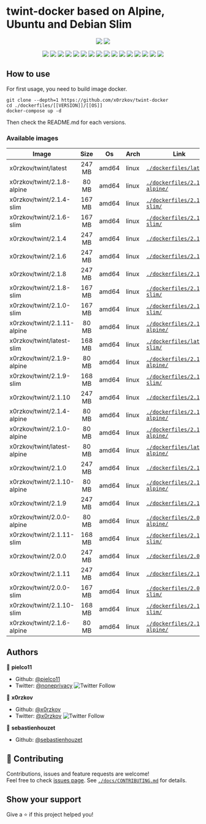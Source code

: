 # twint-docker based on Alpine, Ubuntu and Debian Slim

<p align="center">
    <a href="https://travis-ci.com/x0rzkov/twint-docker"><img src="https://img.shields.io/travis/x0rzkov/twint-docker.svg" /></a>
    <a href="https://cloud.drone.io/x0rzkov/twint-docker"><img src="https://cloud.drone.io/api/badges/x0rzkov/twint-docker/status.svg?ref=refs/heads/alpine" /></a>
</p>

<p align="center">
    <a href="https://github.com/x0rzkov/twint-docker" alt="github all releases"><img src="https://img.shields.io/github/downloads/x0rzkov/twint-docker/total.svg" /></a>
    <a href="https://github.com/x0rzkov/twint-docker" alt="github latest release"><img src="https://img.shields.io/github/downloads/x0rzkov/twint-docker/latest/total.svg" /></a>
    <a href="https://github.com/x0rzkov/twint-docker" alt="github tag"><img src="https://img.shields.io/github/tag/x0rzkov/twint-docker.svg" /></a>
    <a href="https://github.com/x0rzkov/twint-docker" alt="github release"><img src="https://img.shields.io/github/release/x0rzkov/twint-docker.svg" /></a>
    <a href="https://github.com/x0rzkov/twint-docker" alt="github pre release"><img src="https://img.shields.io/github/release/x0rzkov/twint-docker/all.svg" /></a>
    <a href="https://github.com/x0rzkov/twint-docker" alt="github fork"><img src="https://img.shields.io/github/forks/x0rzkov/twint-docker.svg?style=social&label=Fork" /></a>
    <a href="https://github.com/x0rzkov/twint-docker" alt="github stars"><img src="https://img.shields.io/github/stars/x0rzkov/twint-docker.svg?style=social&label=Star" /></a>
    <a href="https://github.com/x0rzkov/twint-docker" alt="github watchers"><img src="https://img.shields.io/github/watchers/x0rzkov/twint-docker.svg?style=social&label=Watch" /></a>
    <a href="https://github.com/x0rzkov/twint-docker" alt="github open issues"><img src="https://img.shields.io/github/issues/x0rzkov/twint-docker.svg" /></a>
    <a href="https://github.com/x0rzkov/twint-docker" alt="github closed issues"><img src="https://img.shields.io/github/issues-closed/x0rzkov/twint-docker.svg" /></a>
    <a href="https://github.com/x0rzkov/twint-docker" alt="github open pr"><img src="https://img.shields.io/github/issues-pr/x0rzkov/twint-docker.svg" /></a>
    <a href="https://github.com/x0rzkov/twint-docker" alt="github closed pr"><img src="https://img.shields.io/github/issues-pr-closed/x0rzkov/twint-docker.svg" /></a>
    <a href="https://github.com/x0rzkov/twint-docker" alt="github contributors"><img src="https://img.shields.io/github/contributors/x0rzkov/twint-docker.svg" /></a>
    <a href="https://github.com/x0rzkov/twint-docker" alt="github license"><img src="https://img.shields.io/github/license/x0rzkov/twint-docker.svg" /></a>
    <a href="https://gitter.im/x0rzkov/twint-docker" alt="gitter chat room"><img src="https://badges.gitter.im/x0rzkov/twint-docker.svg" /></a>
    <a href="https://travis-ci.com/x0rzkov/twint-docker" alt="travis badge"><img src="https://img.shields.io/travis/x0rzkov/twint-docker.svg" /></a>
</p>

## How to use

For first usage, you need to build image docker.

```shell
git clone --depth=1 https://github.com/x0rzkov/twint-docker
cd ./dockerfiles/[[VERSION]]/[[OS]]
docker-compose up -d
```

Then check the README.md for each versions.

### Available images
| Image   |      Size      |  Os |  Arch |  Link |
|----------|:-------------:|------|------|------|
| x0rzkov/twint/latest | 247 MB | amd64 | linux | [`./dockerfiles/latest/`](https://github.com/x0rzkov/twint-docker/blob/alpine/dockerfiles/latest/) |
| x0rzkov/twint/2.1.8-alpine | 80 MB | amd64 | linux | [`./dockerfiles/2.1.8-alpine/`](https://github.com/x0rzkov/twint-docker/blob/alpine/dockerfiles/2.1.8-alpine/) |
| x0rzkov/twint/2.1.4-slim | 167 MB | amd64 | linux | [`./dockerfiles/2.1.4-slim/`](https://github.com/x0rzkov/twint-docker/blob/alpine/dockerfiles/2.1.4-slim/) |
| x0rzkov/twint/2.1.6-slim | 167 MB | amd64 | linux | [`./dockerfiles/2.1.6-slim/`](https://github.com/x0rzkov/twint-docker/blob/alpine/dockerfiles/2.1.6-slim/) |
| x0rzkov/twint/2.1.4 | 247 MB | amd64 | linux | [`./dockerfiles/2.1.4/`](https://github.com/x0rzkov/twint-docker/blob/alpine/dockerfiles/2.1.4/) |
| x0rzkov/twint/2.1.6 | 247 MB | amd64 | linux | [`./dockerfiles/2.1.6/`](https://github.com/x0rzkov/twint-docker/blob/alpine/dockerfiles/2.1.6/) |
| x0rzkov/twint/2.1.8 | 247 MB | amd64 | linux | [`./dockerfiles/2.1.8/`](https://github.com/x0rzkov/twint-docker/blob/alpine/dockerfiles/2.1.8/) |
| x0rzkov/twint/2.1.8-slim | 167 MB | amd64 | linux | [`./dockerfiles/2.1.8-slim/`](https://github.com/x0rzkov/twint-docker/blob/alpine/dockerfiles/2.1.8-slim/) |
| x0rzkov/twint/2.1.0-slim | 167 MB | amd64 | linux | [`./dockerfiles/2.1.0-slim/`](https://github.com/x0rzkov/twint-docker/blob/alpine/dockerfiles/2.1.0-slim/) |
| x0rzkov/twint/2.1.11-alpine | 80 MB | amd64 | linux | [`./dockerfiles/2.1.11-alpine/`](https://github.com/x0rzkov/twint-docker/blob/alpine/dockerfiles/2.1.11-alpine/) |
| x0rzkov/twint/latest-slim | 168 MB | amd64 | linux | [`./dockerfiles/latest-slim/`](https://github.com/x0rzkov/twint-docker/blob/alpine/dockerfiles/latest-slim/) |
| x0rzkov/twint/2.1.9-alpine | 80 MB | amd64 | linux | [`./dockerfiles/2.1.9-alpine/`](https://github.com/x0rzkov/twint-docker/blob/alpine/dockerfiles/2.1.9-alpine/) |
| x0rzkov/twint/2.1.9-slim | 168 MB | amd64 | linux | [`./dockerfiles/2.1.9-slim/`](https://github.com/x0rzkov/twint-docker/blob/alpine/dockerfiles/2.1.9-slim/) |
| x0rzkov/twint/2.1.10 | 247 MB | amd64 | linux | [`./dockerfiles/2.1.10/`](https://github.com/x0rzkov/twint-docker/blob/alpine/dockerfiles/2.1.10/) |
| x0rzkov/twint/2.1.4-alpine | 80 MB | amd64 | linux | [`./dockerfiles/2.1.4-alpine/`](https://github.com/x0rzkov/twint-docker/blob/alpine/dockerfiles/2.1.4-alpine/) |
| x0rzkov/twint/2.1.0-alpine | 80 MB | amd64 | linux | [`./dockerfiles/2.1.0-alpine/`](https://github.com/x0rzkov/twint-docker/blob/alpine/dockerfiles/2.1.0-alpine/) |
| x0rzkov/twint/latest-alpine | 80 MB | amd64 | linux | [`./dockerfiles/latest-alpine/`](https://github.com/x0rzkov/twint-docker/blob/alpine/dockerfiles/latest-alpine/) |
| x0rzkov/twint/2.1.0 | 247 MB | amd64 | linux | [`./dockerfiles/2.1.0/`](https://github.com/x0rzkov/twint-docker/blob/alpine/dockerfiles/2.1.0/) |
| x0rzkov/twint/2.1.10-alpine | 80 MB | amd64 | linux | [`./dockerfiles/2.1.10-alpine/`](https://github.com/x0rzkov/twint-docker/blob/alpine/dockerfiles/2.1.10-alpine/) |
| x0rzkov/twint/2.1.9 | 247 MB | amd64 | linux | [`./dockerfiles/2.1.9/`](https://github.com/x0rzkov/twint-docker/blob/alpine/dockerfiles/2.1.9/) |
| x0rzkov/twint/2.0.0-alpine | 80 MB | amd64 | linux | [`./dockerfiles/2.0.0-alpine/`](https://github.com/x0rzkov/twint-docker/blob/alpine/dockerfiles/2.0.0-alpine/) |
| x0rzkov/twint/2.1.11-slim | 168 MB | amd64 | linux | [`./dockerfiles/2.1.11-slim/`](https://github.com/x0rzkov/twint-docker/blob/alpine/dockerfiles/2.1.11-slim/) |
| x0rzkov/twint/2.0.0 | 247 MB | amd64 | linux | [`./dockerfiles/2.0.0/`](https://github.com/x0rzkov/twint-docker/blob/alpine/dockerfiles/2.0.0/) |
| x0rzkov/twint/2.1.11 | 247 MB | amd64 | linux | [`./dockerfiles/2.1.11/`](https://github.com/x0rzkov/twint-docker/blob/alpine/dockerfiles/2.1.11/) |
| x0rzkov/twint/2.0.0-slim | 167 MB | amd64 | linux | [`./dockerfiles/2.0.0-slim/`](https://github.com/x0rzkov/twint-docker/blob/alpine/dockerfiles/2.0.0-slim/) |
| x0rzkov/twint/2.1.10-slim | 168 MB | amd64 | linux | [`./dockerfiles/2.1.10-slim/`](https://github.com/x0rzkov/twint-docker/blob/alpine/dockerfiles/2.1.10-slim/) |
| x0rzkov/twint/2.1.6-alpine | 80 MB | amd64 | linux | [`./dockerfiles/2.1.6-alpine/`](https://github.com/x0rzkov/twint-docker/blob/alpine/dockerfiles/2.1.6-alpine/) |

## Authors

👤 **pielco11**
* Github: [@pielco11](https://github.com/pielco11)
* Twitter: [@noneprivacy](https://twitter.com/noneprivacy) ![Twitter Follow](https://img.shields.io/twitter/follow/noneprivacy?label=Follow&style=social)

👤 **x0rzkov**
* Github: [@x0rzkov](https://github.com/x0rzkov)
* Twitter: [@x0rzkov](https://twitter.com/x0rzkov) ![Twitter Follow](https://img.shields.io/twitter/follow/x0rzkov?label=Follow&style=social)

👤 **sebastienhouzet**
* Github: [@sebastienhouzet](https://github.com/sebastienhouzet)


## 🤝 Contributing

Contributions, issues and feature requests are welcome!<br />Feel free to check [issues page](https://github.com/x0rzkov/twint-docker/issues).
See [`./docs/CONTRIBUTING.md`](https://github.com/x0rzkov/twint-dockers/blob/alpine/docs/CONTRIBUTING.md) for details.

## Show your support

Give a ⭐️ if this project helped you!

